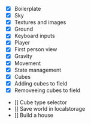 - [x] Boilerplate
- [x] Sky
- [x] Textures and images
- [x] Ground
- [x] Keyboard inputs
- [x] Player
- [x] First person view
- [x] Gravity
- [x] Movement
- [x] State management
- [x] Cubes
- [x] Adding cubes to field
- [x] Removeeing cubes to field
- [] Cube type selector
- [] Save world in localstorage
- [] Build a house
